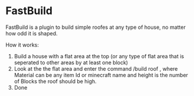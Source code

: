 # FastBuild
FastBuild is a plugin to build simple roofes at any type of house, no matter how odd it is shaped.

How it works:

1) Build a house with a flat area at the top (or any type of flat area that is seperated to other areas by at least one block)
2) Look at the the flat area and enter the command /build roof <Material> <height>, where Material can be any item Id or minecraft name and height is the number of Blocks the roof should be high.
3) Done
